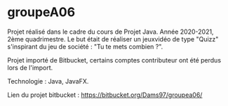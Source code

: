 # groupeA06

Projet réalisé dans le cadre du cours de Projet Java. Année 2020-2021, 2ème quadrimestre.
Le but était de réaliser un jeuxvidéo de type "Quizz" s'inspirant du jeu de société : "Tu te mets combien ?". 

Projet importé de Bitbucket, certains comptes contributeur ont été perdus lors de l'import.

Technologie : Java, JavaFX.

Lien du projet bitbucket : https://bitbucket.org/Dams97/groupea06/
